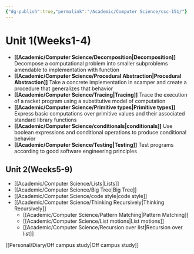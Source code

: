 ```yaml
---
{"dg-publish":true,"permalink":"/Academic/Computer Science/csc-151/"}
---
```


# Unit 1(Weeks1-4)
- **[[Academic/Computer Science/Decomposition\|Decomposition]]** Decompose a computational problem into smaller subproblems amendable to implementation with function
- **[[Academic/Computer Science/Procedural Abstraction\|Procedural Abstraction]]** Take a concrete implementation in scamper and create a procedure that generalizes that behavior
- **[[Academic/Computer Science/Tracing\|Tracing]]** Trace the execution of a racket program using a substitutive model of computation
- **[[Academic/Computer Science/Primitive types\|Primitive types]]** Express basic computations over primitive values and their associated standard library functions
- **[[Academic/Computer Science/conditionals\|conditionals]]** Use boolean expressions and conditional operations to produce conditional behavior
- **[[Academic/Computer Science/Testing\|Testing]]** Test programs according to good software engineering principles
## Unit 2(Weeks5-9)
- [[Academic/Computer Science/Lists\|Lists]]
- [[Academic/Computer Science/Big Tree\|Big Tree]]
- [[Academic/Computer Science/code style\|code style]]
- [[Academic/Computer Science/Thinking Recursively\|Thinking Recursively]]
	- [[Academic/Computer Science/Pattern Matching\|Pattern Matching]]
	- [[Academic/Computer Science/List motions\|List motions]]
	- [[Academic/Computer Science/Recursion over list\|Recursion over list]]




[[Personal/Diary/Off campus study\|Off campus study]]